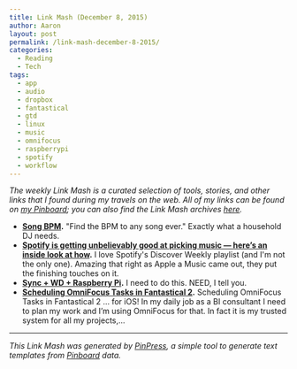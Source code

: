 ```yaml
---
title: Link Mash (December 8, 2015)
author: Aaron
layout: post
permalink: /link-mash-december-8-2015/
categories:
  - Reading
  - Tech
tags:
  - app
  - audio
  - dropbox
  - fantastical
  - gtd
  - linux
  - music
  - omnifocus
  - raspberrypi
  - spotify
  - workflow
---
```

<em>The weekly Link Mash is a curated selection of tools, stories, and other links that I found during my travels on the web. All of my links can be found on <a title="Bachya's Pinboard: Link Mash" href="https://pinboard.in/u:bachya/t:link-mash/" target="_blank">my Pinboard</a>; you can also find the Link Mash archives <a href="http://www.bachyaproductions.com/tag/link-mash/">here</a>.</em><ul>
<li><b><a title="Song BPM" href="https://songbpm.com/" target="_blank">Song BPM</a>.</b> "Find the BPM to any song ever." Exactly what a household DJ needs.</li>
<li><b><a title="Spotify is getting unbelievably good at picking music — here’s an inside look at how" href="http://www.techinsider.io/inside-spotify-and-the-future-of-music-streaming" target="_blank">Spotify is getting unbelievably good at picking music — here’s an inside look at how</a>.</b> I love Spotify's Discover Weekly playlist (and I'm not the only one). Amazing that right as Apple a Music came out, they put the finishing touches on it.</li>
<li><b><a title="Sync + WD + Raspberry Pi" href="http://blog.getsync.com/2015/09/04/sync-wd-raspberry-pi/" target="_blank">Sync + WD + Raspberry Pi</a>.</b> I need to do this. NEED, I tell you.</li>
<li><b><a title="Scheduling OmniFocus Tasks in Fantastical 2" href="http://www.estrenuo.com/post/124297703703/omnifocus-to-fantastical2-ios" target="_blank">Scheduling OmniFocus Tasks in Fantastical 2</a>.</b> Scheduling OmniFocus Tasks in Fantastical 2 … for iOS! In my daily job as a BI consultant I need to plan my work and I’m using OmniFocus for that. In fact it is my trusted system for all my projects,...</li>
</ul><hr/><em>This Link Mash was generated by <a title="PinPress" href="https://github.com/bachya/pinpress" target="_blank">PinPress</a>, a simple tool to generate text templates from <a title="Pinboard" href="https://pinboard.in" target="_blank">Pinboard</a> data.</em>
